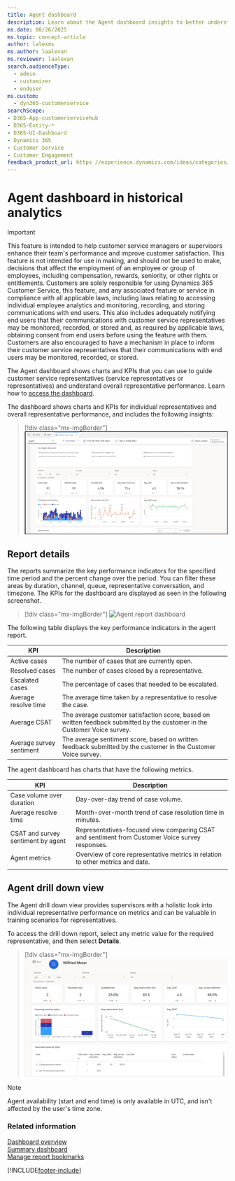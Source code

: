 ```yaml
---
title: Agent dashboard
description: Learn about the Agent dashboard insights to better understand customer service representative performance in your organization.
ms.date: 08/26/2025
ms.topic: concept-article
author: lalexms
ms.author: laalexan
ms.reviewer: laalexan
search.audienceType: 
  - admin
  - customizer
  - enduser
ms.custom: 
  - dyn365-customerservice
searchScope:
- D365-App-customerservicehub
- D365-Entity-*
- D365-UI-Dashboard
- Dynamics 365
- Customer Service
- Customer Engagement
feedback_product_url: https //experience.dynamics.com/ideas/categories/list/?category=a7f4a807-de3b-eb11-a813-000d3a579c38&forum=b68e50a6-88d9-e811-a96b-000d3a1be7ad
---
```


# Agent dashboard in historical analytics

> [!IMPORTANT]
> This feature is intended to help customer service managers or supervisors enhance their team's performance and improve customer satisfaction. This feature is not intended for use in making, and should not be used to make, decisions that affect the employment of an employee or group of employees, including compensation, rewards, seniority, or other rights or entitlements. Customers are solely responsible for using Dynamics 365 Customer Service, this feature, and any associated feature or service in compliance with all applicable laws, including laws relating to accessing individual employee analytics and monitoring, recording, and storing communications with end users. This also includes adequately notifying end users that their communications with customer service representatives may be monitored, recorded, or stored and, as required by applicable laws, obtaining consent from end users before using the feature with them. Customers are also encouraged to have a mechanism in place to inform their customer service representatives that their communications with end users may be monitored, recorded, or stored. 

The Agent dashboard shows charts and KPIs that you can use to guide customer service representatives (service representatives or representatives) and understand overall representative performance. Learn how to [access the dashboard](customer-service-analytics-insights-csh.md#access-the-dashboards).

The dashboard shows charts and KPIs for individual representatives and overall representative performance, and includes the following insights:

> [!div class="mx-imgBorder"]
> ![Agent dashboard Insights](../media/customer-service-analytics-agent-dashboard.png "Agent dashboard insights")

## Report details

The reports summarize the key performance indicators for the specified time period and the percent change over the period. You can filter these areas by duration, channel, queue, representative conversation, and timezone. The KPIs for the dashboard are displayed as seen in the following screenshot.

> [!div class="mx-imgBorder"]
> ![Agent report dashboard](../media/agent-report-dashboard.png "Agent report dashboard")

The following table displays the key performance indicators in the agent report. 

| KPI            | Description    |
|----------------|----------------|
| Active cases   |  The number of cases that are currently open.   |
| Resolved cases   | The number of cases closed by a representative.     |
| Escalated cases   | The percentage of cases that needed to be escalated.     |
| Average resolve time | The average time taken by a representative to resolve the case.   |
| Average CSAT   | The average customer satisfaction score, based on written feedback submitted by the customer in the Customer Voice survey.    |
| Average survey sentiment | The average sentiment score, based on written feedback submitted by the customer in the Customer Voice survey.  |

The agent dashboard has charts that have the following metrics.

| KPI            | Description    |
|----------------|----------------|
| Case volume over duration   |  Day-over-day trend of case volume.|
| Average resolve time  | Month-over-month trend of case resolution time in minutes.|
| CSAT and survey sentiment by agent   | Representatives-focused view comparing CSAT and sentiment from Customer Voice survey responses.|
| Agent metrics | Overview of core representative metrics in relation to other metrics and date.|
|||

## Agent drill down view

The Agent drill down view provides supervisors with a holistic look into individual representative performance on metrics and can be valuable in training scenarios for representatives.

To access the drill down report, select any metric value for the required representative, and then select **Details**.

> [!div class="mx-imgBorder"]
> ![Agent drill down view table.](../media/agent-drill-down-view.png "Agent drill down view table")

> [!NOTE]
> Agent availability (start and end time) is only available in UTC, and isn't affected by the user's time zone.

### Related information

[Dashboard overview](customer-service-analytics-insights-csh.md)  
[Summary dashboard](summary-dashboard-cs.md)  
[Manage report bookmarks](manage-bookmarks.md)  


[!INCLUDE[footer-include](../../includes/footer-banner.md)]
